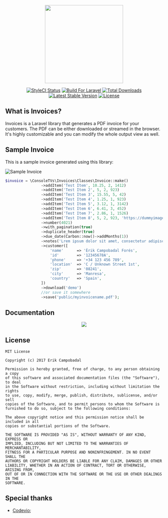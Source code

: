 <p align="center"><a href="https://erik.cat/projects/invoices"><img height="250" src="http://i.imgur.com/t9G3rFM.png"></a></p>

<p align="center">
<a href="https://styleci.io/repos/92863426"><img src="https://styleci.io/repos/92863426/shield?branch=master&style=flat" alt="StyleCI Status"></a>
<a href="https://styleci.io/repos/92863426"><img src="https://img.shields.io/badge/Built_for-Laravel-orange.svg" alt="Build For Laravel"></a>
<a href="https://packagist.org/packages/consoletvs/invoices"><img src="https://poser.pugx.org/consoletvs/invoices/d/total.svg" alt="Total Downloads"></a>
<a href="https://packagist.org/packages/consoletvs/invoices"><img src="https://poser.pugx.org/consoletvs/invoices/v/stable.svg" alt="Latest Stable Version"></a>
<a href="https://packagist.org/packages/consoletvs/invoices"><img src="https://poser.pugx.org/consoletvs/invoices/license.svg" alt="License"></a>
</p>

## What is Invoices?

Invoices is a Laravel library that generates a PDF invoice for your customers. The PDF can be either downloaded or
streamed in the browser. It's highly customizable and you can modify the whole output view as well.

## Sample Invoice

This is a sample invoice generated using this library:

![Sample Invoice](https://i.gyazo.com/768f5b59791162e432f9cdfa15f017bc.png)

```php
$invoice = \ConsoleTVs\Invoices\Classes\Invoice::make()
                ->addItem('Test Item', 10.25, 2, 1412)
                ->addItem('Test Item 2', 5, 2, 923)
                ->addItem('Test Item 3', 15.55, 5, 42)
                ->addItem('Test Item 4', 1.25, 1, 923)
                ->addItem('Test Item 5', 3.12, 1, 3142)
                ->addItem('Test Item 6', 6.41, 3, 452)
                ->addItem('Test Item 7', 2.86, 1, 1526)
                ->addItem('Test Item 8', 5, 2, 923, 'https://dummyimage.com/64x64/000/fff')
                ->number(4021)
                ->with_pagination(true)
                ->duplicate_header(true)
                ->due_date(Carbon::now()->addMonths(1))
                ->notes('Lrem ipsum dolor sit amet, consectetur adipiscing elit.')
                ->customer([
                    'name'      => 'Èrik Campobadal Forés',
                    'id'        => '12345678A',
                    'phone'     => '+34 123 456 789',
                    'location'  => 'C / Unknown Street 1st',
                    'zip'       => '08241',
                    'city'      => 'Manresa',
                    'country'   => 'Spain',
                ])
                ->download('demo')
                //or save it somewhere
                ->save('public/myinvoicename.pdf');
```

## Documentation

<p align="center">
<a href="https://erik.cat/projects/invoices"><img src="http://i.imgur.com/47WnADd.png"></a>
</p>

## License

```
MIT License

Copyright (c) 2017 Erik Campobadal

Permission is hereby granted, free of charge, to any person obtaining a copy
of this software and associated documentation files (the "Software"), to deal
in the Software without restriction, including without limitation the rights
to use, copy, modify, merge, publish, distribute, sublicense, and/or sell
copies of the Software, and to permit persons to whom the Software is
furnished to do so, subject to the following conditions:

The above copyright notice and this permission notice shall be included in all
copies or substantial portions of the Software.

THE SOFTWARE IS PROVIDED "AS IS", WITHOUT WARRANTY OF ANY KIND, EXPRESS OR
IMPLIED, INCLUDING BUT NOT LIMITED TO THE WARRANTIES OF MERCHANTABILITY,
FITNESS FOR A PARTICULAR PURPOSE AND NONINFRINGEMENT. IN NO EVENT SHALL THE
AUTHORS OR COPYRIGHT HOLDERS BE LIABLE FOR ANY CLAIM, DAMAGES OR OTHER
LIABILITY, WHETHER IN AN ACTION OF CONTRACT, TORT OR OTHERWISE, ARISING FROM,
OUT OF OR IN CONNECTION WITH THE SOFTWARE OR THE USE OR OTHER DEALINGS IN THE
SOFTWARE.

```

## Special thanks

* [Codevio](https://github.com/codevio);
